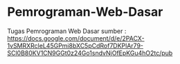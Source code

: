 # Pemrograman-Web-Dasar
Tugas Pemrograman Web Dasar 
sumber : https://docs.google.com/document/d/e/2PACX-1vSMRXRcleL45GPmi8bXC5pCdRof7DKPlAr79-SCl0B80KV1CN9GGt0z24Go1sndvNjOfEpKGu4hO2tc/pub
